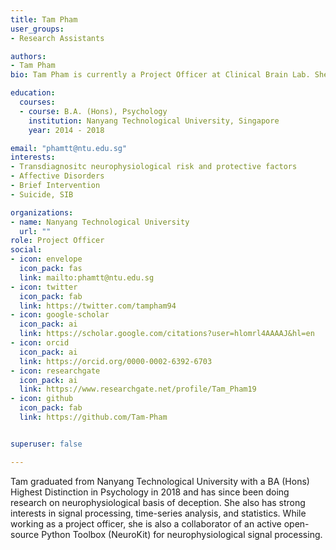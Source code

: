 ```yaml
---
title: Tam Pham
user_groups:
- Research Assistants

authors:
- Tam Pham
bio: Tam Pham is currently a Project Officer at Clinical Brain Lab. She is working on the neuroscience of deception.

education:
  courses:
  - course: B.A. (Hons), Psychology
    institution: Nanyang Technological University, Singapore
    year: 2014 - 2018

email: "phamtt@ntu.edu.sg"
interests:
- Transdiagnositc neurophysiological risk and protective factors
- Affective Disorders
- Brief Intervention
- Suicide, SIB

organizations:
- name: Nanyang Technological University
  url: ""
role: Project Officer
social:
- icon: envelope
  icon_pack: fas
  link: mailto:phamtt@ntu.edu.sg
- icon: twitter
  icon_pack: fab
  link: https://twitter.com/tampham94
- icon: google-scholar
  icon_pack: ai
  link: https://scholar.google.com/citations?user=hlomrl4AAAAJ&hl=en
- icon: orcid
  icon_pack: ai
  link: https://orcid.org/0000-0002-6392-6703
- icon: researchgate
  icon_pack: ai
  link: https://www.researchgate.net/profile/Tam_Pham19
- icon: github
  icon_pack: fab
  link: https://github.com/Tam-Pham


superuser: false

---
```


Tam graduated from Nanyang Technological University with a BA (Hons) Highest Distinction in Psychology in 2018 and has since been doing research on neurophysiological basis of deception. She also has strong interests in signal processing, time-series analysis, and statistics. While working as a project officer, she is also a collaborator of an active open-source Python Toolbox (NeuroKit) for neurophysiological signal processing.
